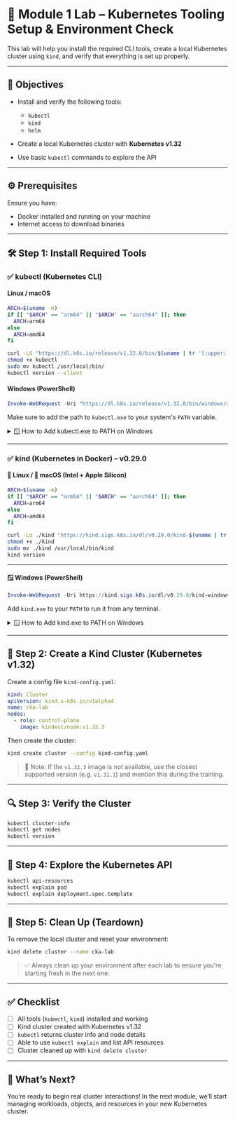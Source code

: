 # 🧪 Module 1 Lab – Kubernetes Tooling Setup & Environment Check

This lab will help you install the required CLI tools, create a local Kubernetes cluster using `kind`, and verify that everything is set up properly.

---

## 🌟 Objectives

* Install and verify the following tools:

  * `kubectl`
  * `kind`
  * `helm`
* Create a local Kubernetes cluster with **Kubernetes v1.32**
* Use basic `kubectl` commands to explore the API

---

## ⚙️ Prerequisites

Ensure you have:

* Docker installed and running on your machine
* Internet access to download binaries

---

## 🛠️ Step 1: Install Required Tools

### ✅ kubectl (Kubernetes CLI)

#### Linux / macOS

```bash
ARCH=$(uname -m)
if [[ "$ARCH" == "arm64" || "$ARCH" == "aarch64" ]]; then
  ARCH=arm64
else
  ARCH=amd64
fi

curl -LO "https://dl.k8s.io/release/v1.32.0/bin/$(uname | tr '[:upper:]' '[:lower:]')/${ARCH}/kubectl"
chmod +x kubectl
sudo mv kubectl /usr/local/bin/
kubectl version --client
```

#### Windows (PowerShell)

```powershell
Invoke-WebRequest -Uri "https://dl.k8s.io/release/v1.32.0/bin/windows/amd64/kubectl.exe" -OutFile "kubectl.exe"
```

Make sure to add the path to `kubectl.exe` to your system's `PATH` variable.
<details>
<summary>🪟 How to Add kubectl.exe to PATH on Windows</summary>

1. 📁 **Move `kubectl.exe` to a permanent folder**, for example:  
   ```
   C:\kubetools\kubectl.exe
   ```

2. 🛍️ **Open Environment Variables:**
   - Press `Win + S`, search for `Environment Variables`
   - Open **"Edit the system environment variables"**
   - Click **"Environment Variables…"**

3. ➕ **Edit the `Path` variable:**
   - In **System variables** (or *User variables*), select `Path` and click **Edit**
   - Click **New** and add:
     ```
     C:\kubetools
     ```
   - Click **OK** to apply changes

4. ✅ **Verify installation:**
   Open a new terminal and run:
   ```
   kubectl version --client
   ```

</details>

---

### ✅ kind (Kubernetes in Docker) – v0.29.0

#### 🐧 Linux / 🍎 macOS (Intel + Apple Silicon)

```bash
ARCH=$(uname -m)
if [[ "$ARCH" == "arm64" || "$ARCH" == "aarch64" ]]; then
  ARCH=arm64
else
  ARCH=amd64
fi

curl -Lo ./kind "https://kind.sigs.k8s.io/dl/v0.29.0/kind-$(uname | tr '[:upper:]' '[:lower:]')-$ARCH"
chmod +x ./kind
sudo mv ./kind /usr/local/bin/kind
kind version
```

---

#### 🪟 Windows (PowerShell)

```powershell
Invoke-WebRequest -Uri https://kind.sigs.k8s.io/dl/v0.29.0/kind-windows-amd64 -OutFile kind.exe
```

Add `kind.exe` to your `PATH` to run it from any terminal.

<details>
<summary>🪟 How to Add kind.exe to PATH on Windows</summary>

1. 📁 **Move `kind.exe` to a permanent folder**, for example:  
   ```
   C:\kubetools\kind.exe
   ```

2. 🧭 **Open Environment Variables:**
   - Press `Win + S`, search for `Environment Variables`
   - Open **"Edit the system environment variables"**
   - Click **"Environment Variables…"**

3. ➕ **Edit the `Path` variable:**
   - In **System variables** (or *User variables*), select `Path` and click **Edit**
   - Click **New** and add:
     ```
     C:\kubetools
     ```
   - Click **OK** to apply changes

4. ✅ **Verify installation:**
   Open a new terminal and run:
   ```
   kind version
   ```

</details>

---

## 🚀 Step 2: Create a Kind Cluster (Kubernetes v1.32)

Create a config file `kind-config.yaml`:

```yaml
kind: Cluster
apiVersion: kind.x-k8s.io/v1alpha4
name: cka-lab
nodes:
  - role: control-plane
    image: kindest/node:v1.32.3
```

Then create the cluster:

```bash
kind create cluster --config kind-config.yaml
```

> 📝 Note: If the `v1.32.3` image is not available, use the closest supported version (e.g. `v1.31.1`) and mention this during the training.

---

## 🔍 Step 3: Verify the Cluster

```bash
kubectl cluster-info
kubectl get nodes
kubectl version
```

---

## 📖 Step 4: Explore the Kubernetes API

```bash
kubectl api-resources
kubectl explain pod
kubectl explain deployment.spec.template
```

---

## 🔧 Step 5: Clean Up (Teardown)

To remove the local cluster and reset your environment:

```bash
kind delete cluster --name cka-lab
```

> ✅ Always clean up your environment after each lab to ensure you're starting fresh in the next one.

---

## ✅ Checklist

* [ ] All tools (`kubectl`, `kind`) installed and working
* [ ] Kind cluster created with Kubernetes v1.32
* [ ] `kubectl` returns cluster info and node details
* [ ] Able to use `kubectl explain` and list API resources
* [ ] Cluster cleaned up with `kind delete cluster`

---

## 💬 What’s Next?

You’re ready to begin real cluster interactions! In the next module, we’ll start managing workloads, objects, and resources in your new Kubernetes cluster.
